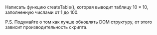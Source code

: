 Написать функцию createTable(), которая выводит таблицу 10 × 10, заполненную числами от 1 до 100.



P.S. Подумайте о том как лучше обновлять DOM структуру, от этого зависит производительность скрипта.